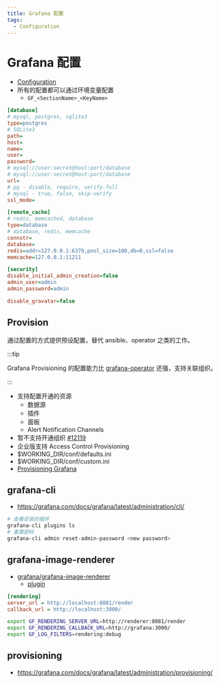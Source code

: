 ```yaml
---
title: Grafana 配置
tags:
  - Configuration
---
```


# Grafana 配置

- [Configuration](https://grafana.com/docs/grafana/latest/administration/configuration/)
- 所有的配置都可以通过环境变量配置
  - `GF_<SectionName>_<KeyName>`

```ini
[database]
# mysql, postgres, sqlite3
type=postgres
# SQLite3
path=
host=
name=
user=
password=
# mysql://user:secret@host:port/database
# mysql://user:secret@host:port/database
url=
# pg - disable, require, verify-full
# mysql - true, false, skip-verify
ssl_mode=

[remote_cache]
# redis, memcached, database
type=database
# database, redis, memcache
connstr=
database=
redis=addr=127.0.0.1:6379,pool_size=100,db=0,ssl=false
memcache=127.0.0.1:11211

[security]
disable_initial_admin_creation=false
admin_user=admin
admin_password=admin

disable_gravatar=false
```

## Provision

通过配置的方式提供预设配置，替代 ansible、operator 之类的工作。

:::tip

Grafana Provisioning 的配置能力比 [grafana-operator] 还强，支持关联组织。

:::

[grafana-operator]: https://github.com/grafana-operator/grafana-operator

- 支持配置开通的资源
  - 数据源
  - 插件
  - 面板
  - Alert Notification Channels
- 暂不支持开通组织 [#12119](https://github.com/grafana/grafana/issues/12119)
- 企业版支持 Access Control Provisioning
- $WORKING_DIR/conf/defaults.ini
- $WORKING_DIR/conf/custom.ini
- [Provisioning Grafana](http://docs.grafana.org/administration/provisioning)

## grafana-cli

- https://grafana.com/docs/grafana/latest/administration/cli/

```bash
# 查看安装的插件
grafana-cli plugins ls
# 重置密码
grafana-cli admin reset-admin-password <new password>
```

## grafana-image-renderer

- [grafana/grafana-image-renderer](https://github.com/grafana/grafana-image-renderer)
  - [plugin](https://grafana.com/grafana/plugins/grafana-image-renderer/)

```ini
[rendering]
server_url = http://localhost:8081/render
callback_url = http://localhost:3000/
```

```bash title="remote"
export GF_RENDERING_SERVER_URL=http://renderer:8081/render
export GF_RENDERING_CALLBACK_URL=http://grafana:3000/
export GF_LOG_FILTERS=rendering:debug
```

## provisioning

- https://grafana.com/docs/grafana/latest/administration/provisioning/
